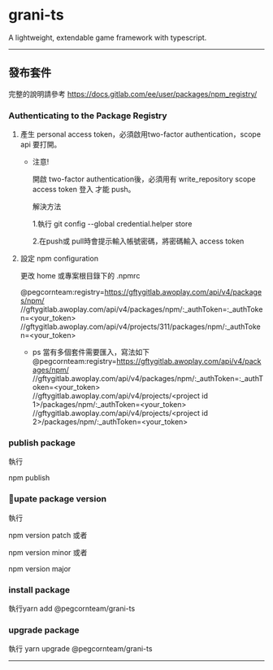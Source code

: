 # grani-ts

A lightweight, extendable game framework with typescript.
***
## 發布套件

完整的說明請參考
https://docs.gitlab.com/ee/user/packages/npm_registry/
### Authenticating to the Package Registry
1. 產生 personal access token，必須啟用two-factor authentication，scope api 要打開。

    * 注意!

      開啟 two-factor authentication後，必須用有 write_repository scope access token 登入 才能 push。

      解決方法

      1.執行 git config --global credential.helper store

      2.在push或 pull時會提示輸入帳號密碼，將密碼輸入 access token

2. 設定 npm configuration

    更改 home 或專案根目錄下的 .npmrc

    @pegcornteam:registry=https://gftygitlab.awoplay.com/api/v4/packages/npm/
    //gftygitlab.awoplay.com/api/v4/packages/npm/:_authToken=:_authToken=<your_token>
    //gftygitlab.awoplay.com/api/v4/projects/311/packages/npm/:_authToken=<your_token>

    * ps 當有多個套件需要匯入，寫法如下
    @pegcornteam:registry=https://gftygitlab.awoplay.com/api/v4/packages/npm/
    //gftygitlab.awoplay.com/api/v4/packages/npm/:_authToken=:_authToken=<your_token>
    //gftygitlab.awoplay.com/api/v4/projects/<project id 1>/packages/npm/:_authToken=<your_token>
    //gftygitlab.awoplay.com/api/v4/projects/<project id 2>/packages/npm/:_authToken=<your_token>

### publish package

執行

npm publish

### upate package version

執行

npm version patch  或者

npm version minor  或者

npm version major
### install package

執行yarn add @pegcornteam/grani-ts


### upgrade package


執行 yarn upgrade @pegcornteam/grani-ts


***